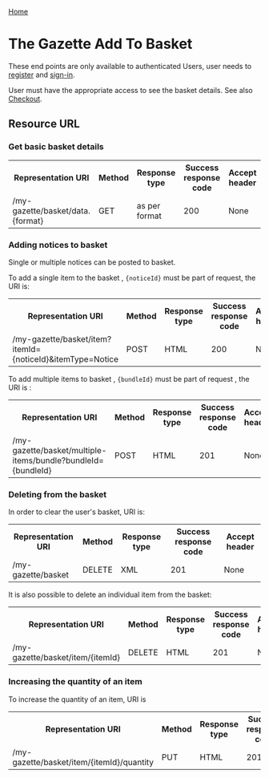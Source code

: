 [Home](../home.md)
# The Gazette Add To Basket #

These end points are only available to authenticated Users, user needs  to [register](../authentication/registration.md) and [sign-in](../authentication/sign-in.md).

User must have the appropriate access to see the basket details. See also [Checkout](checkout.md).

## Resource URL ##

### Get basic basket details

<table>
<tr>
	<th>Representation URI</th>
	<th>Method</th>
	<th>Response type</th>
	<th>Success response code</th>
	<th>Accept header​</th>
</tr>
<tr>
	<td>/my-gazette/basket/data.{format}</td>
	<td>GET</td>
	<td>as per format</td>
	<td>200</td>
	<td>None</td>
</tr>
</table>

### Adding notices to basket

Single or multiple notices can be posted to basket.

To add a single item to the basket , `{noticeId}` must be part of request, the URI is: 

<table>
<tr>
	<th>Representation URI</th>
	<th>Method</th>
	<th>Response type</th>
	<th>Success response code</th>
	<th>Accept header​</th>
</tr>
<tr>
	<td>/my-gazette/basket/item?itemId={noticeId}&itemType=Notice</td>
	<td>POST</td>
	<td>HTML</td>
	<td>200</td>
	<td>None</td>
</tr>
</table>

To add multiple items to basket , `{bundleId}` must be part of request , the URI is :

<table>
<tr>
	<th>Representation URI</th>
	<th>Method</th>
	<th>Response type</th>
	<th>Success response code</th>
	<th>Accept header​</th>
</tr>
<tr>
	<td>/my-gazette/basket/multiple-items/bundle?bundleId={bundleId}</td>
	<td>POST</td>
	<td>HTML</td>
	<td>201</td>
	<td>None</td>
</tr>
</table>

### Deleting from the basket

In order to clear the user's basket, URI is:

<table>
<tr>
	<th>Representation URI</th>
	<th>Method</th>
	<th>Response type</th>
	<th>Success response code</th>
	<th>Accept header​</th>
</tr>
<tr>
	<td>/my-gazette/basket</td>
	<td>DELETE</td>
	<td>XML</td>
	<td>201</td>
	<td>None</td>
</tr>
</table>

It is also possible to delete an individual item from the basket:

<table>
<tr>
	<th>Representation URI</th>
	<th>Method</th>
	<th>Response type</th>
	<th>Success response code</th>
	<th>Accept header​</th>
</tr>
<tr>
	<td>/my-gazette/basket/item/{itemId}</td>
	<td>DELETE</td>
	<td>HTML</td>
	<td>201</td>
	<td>None</td>
</tr>
</table>

### Increasing the quantity of an item

To increase the quantity of an item, URI is

<table>
<tr>
	<th>Representation URI</th>
	<th>Method</th>
	<th>Response type</th>
	<th>Success response code</th>
	<th>Accept header​</th>
</tr>
<tr>
	<td>/my-gazette/basket/item/{itemId}/quantity</td>
	<td>PUT</td>
	<td>HTML</td>
	<td>201</td>
	<td>None</td>
</tr>
</table>
